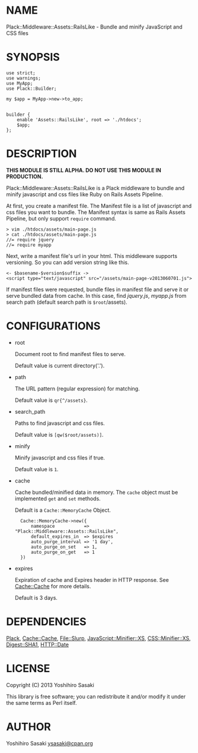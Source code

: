 # NAME

Plack::Middleware::Assets::RailsLike - Bundle and minify JavaScript and CSS files

# SYNOPSIS

    use strict;
    use warnings;
    use MyApp;
    use Plack::Builder;

    my $app = MyApp->new->to_app;
    

    builder {
        enable 'Assets::RailsLike', root => './htdocs';
        $app;
    };

# DESCRIPTION

__THIS MODULE IS STILL ALPHA. DO NOT USE THIS MODULE IN PRODUCTION.__

Plack::Middleware::Assets::RailsLike is a Plack middleware to bundle and minify 
javascript and css files like Ruby on Rails Assets Pipeline.

At first, you create a manifest file. The Manifest file is a list of javascript and css files you want to bundle. The Manifest syntax is same as Rails Assets Pipeline, but only support `require` command.

    > vim ./htdocs/assets/main-page.js
    > cat ./htdocs/assets/main-page.js
    //= require jquery
    //= require myapp



Next, write a manifest file's url in your html. This middleware supports versioning. So you can add version string like this.

    <- $basename-$version$suffix ->
    <script type="text/javascript" src="/assets/main-page-v2013060701.js">

If manifest files were requested, bundle files in manifest file and serve it or serve bundled data from cache. In this case, find _jquery.js_, _myapp.js_ from search path (default search path is `$root`/assets).

# CONFIGURATIONS

- root

    Document root to find manifest files to serve.

    Default value is current directory('.').

- path

    The URL pattern (regular expression) for matching.

    Default value is `qr{^/assets}`.

- search\_path

    Paths to find javascript and css files.

    Default value is `[qw($root/assets)]`.

- minify

    Minify javascript and css files if true.

    Default value is `1`.

- cache

    Cache bundled/minified data in memory. The `cache` object must be implemented `get` and `set` methods.

    Default is a `Cache::MemoryCache` Object.

        Cache::MemoryCache->new({
            namespace           => "Plack::Middleware::Assets::RailsLike",
            default_expires_in  => $expires
            auto_purge_interval => '1 day',
            auto_purge_on_set   => 1,
            auto_purge_on_get   => 1
        })

- expires

    Expiration of cache and Expires header in HTTP response. See [Cache::Cache](http://search.cpan.org/perldoc?Cache::Cache) for more details.

    Default is 3 days.

# DEPENDENCIES

[Plack](http://search.cpan.org/perldoc?Plack), [Cache::Cache](http://search.cpan.org/perldoc?Cache::Cache), [File::Slurp](http://search.cpan.org/perldoc?File::Slurp), [JavaScript::Minifier::XS](http://search.cpan.org/perldoc?JavaScript::Minifier::XS), [CSS::Minifier::XS](http://search.cpan.org/perldoc?CSS::Minifier::XS), [Digest::SHA1](http://search.cpan.org/perldoc?Digest::SHA1), [HTTP::Date](http://search.cpan.org/perldoc?HTTP::Date)

# LICENSE

Copyright (C) 2013 Yoshihiro Sasaki

This library is free software; you can redistribute it and/or modify
it under the same terms as Perl itself.

# AUTHOR

Yoshihiro Sasaki <ysasaki@cpan.org>
